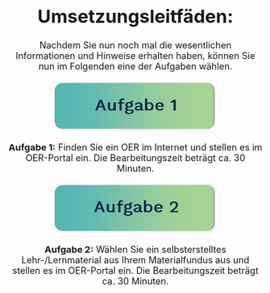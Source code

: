 <center>
<font size="4">
  
# Umsetzungsleitfäden:

Nachdem Sie nun noch mal die wesentlichen Informationen und Hinweise erhalten haben, können Sie nun im Folgenden eine der Aufgaben wählen.

<a href="#/task1">
  <img src="images/aufgabe1.png" height="100" 
    alt="Aufgabe 12: Finden Sie ein OER im Internet und stellen es im OER-Portal ein. Die Bearbeitungszeit beträgt ca. 30 Minuten." 
    titel="Aufgabe 12: Finden Sie ein OER im Internet und stellen es im OER-Portal ein. Die Bearbeitungszeit beträgt ca. 30 Minuten."/>
</a>

**Aufgabe 1:** Finden Sie ein OER im Internet und stellen es im OER-Portal ein. Die Bearbeitungszeit beträgt ca. 30 Minuten.

<a href="#/task2">
  <img src="images/aufgabe2.png" height="100"
    alt="Aufgabe 2: Wählen Sie ein selbsterstelltes Lehr-/Lernmaterial aus Ihrem Materialfundus aus und stellen es im OER-Portal ein. Die Bearbeitungszeit beträgt ca. 30 Minuten."
    titel="Aufgabe 2: Wählen Sie ein selbsterstelltes Lehr-/Lernmaterial aus Ihrem Materialfundus aus und stellen es im OER-Portal ein. Die Bearbeitungszeit beträgt ca. 30 Minuten."/>
</a>

**Aufgabe 2:** Wählen Sie ein selbsterstelltes Lehr-/Lernmaterial aus Ihrem Materialfundus aus und stellen es im OER-Portal ein. Die Bearbeitungszeit beträgt ca. 30 Minuten.

</font>
</center>
